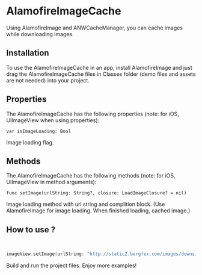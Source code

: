 # AlamofireImageCache

Using AlamofireImage and ANWCacheManager, you can cache images while downloading images.


Installation
--------------

To use the AlamofireImageCache in an app, install AlamofireImage and just drag the AlamofireImageCache files in Classes folder (demo files and assets are not needed) into your project.


Properties
--------------

The AlamofireImageCache has the following properties (note: for iOS, UIImageView when using properties):

    var isImageLoading: Bool

Image loading flag.


Methods
--------------

The AlamofireImageCache has the following methods (note: for iOS, UIImageView in method arguments):

    func setImage(urlString: String?, closure: LoadImageClosure? = nil)

Image loading method with url string and complition block. (Use AlamofireImage for image loading. When finished loading, cached image.)


How to use ?
----------

```Swift


imageView.setImage(urlString: "http://static2.bergfex.com/images/downsized/12/e185569f232e7012_8317a8e7573a6a43.jpg")


```

Build and run the project files. Enjoy more examples!
